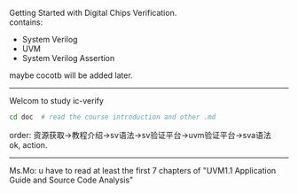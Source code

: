 Getting Started with Digital Chips Verification.  
contains:  
  - System Verilog  
  - UVM  
  - System Verilog Assertion  


maybe cocotb will be added later.

---
Welcom to study ic-verify  
```bash
cd doc  # read the course introduction and other .md
```
order: 资源获取->教程介绍->sv语法->sv验证平台->uvm验证平台->sva语法  
ok, action.  


---

Ms.Mo: u have to read at least the first 7 chapters of "UVM1.1 Application Guide and Source Code Analysis" 

